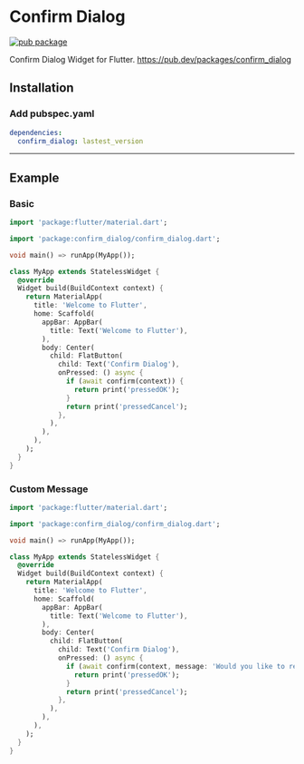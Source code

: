# Confirm Dialog

[![pub package](https://img.shields.io/pub/v/confirm_dialog.svg)](https://pub.dartlang.org/packages/confirm_dialog)

Confirm Dialog Widget for Flutter.
https://pub.dev/packages/confirm_dialog

## Installation

### Add pubspec.yaml
``` yaml
dependencies:
  confirm_dialog: lastest_version
```
---
## Example

### Basic
``` dart
import 'package:flutter/material.dart';

import 'package:confirm_dialog/confirm_dialog.dart';

void main() => runApp(MyApp());

class MyApp extends StatelessWidget {
  @override
  Widget build(BuildContext context) {
    return MaterialApp(
      title: 'Welcome to Flutter',
      home: Scaffold(
        appBar: AppBar(
          title: Text('Welcome to Flutter'),
        ),
        body: Center(
          child: FlatButton(
            child: Text('Confirm Dialog'),
            onPressed: () async {
              if (await confirm(context)) {
                return print('pressedOK');
              }
              return print('pressedCancel');
            },
          ),
        ),
      ),
    );
  }
}
```

### Custom Message
``` dart
import 'package:flutter/material.dart';

import 'package:confirm_dialog/confirm_dialog.dart';

void main() => runApp(MyApp());

class MyApp extends StatelessWidget {
  @override
  Widget build(BuildContext context) {
    return MaterialApp(
      title: 'Welcome to Flutter',
      home: Scaffold(
        appBar: AppBar(
          title: Text('Welcome to Flutter'),
        ),
        body: Center(
          child: FlatButton(
            child: Text('Confirm Dialog'),
            onPressed: () async {
              if (await confirm(context, message: 'Would you like to remove?', textOK: 'Yes', textCancel: 'No')) {
                return print('pressedOK');
              }
              return print('pressedCancel');
            },
          ),
        ),
      ),
    );
  }
}
```
